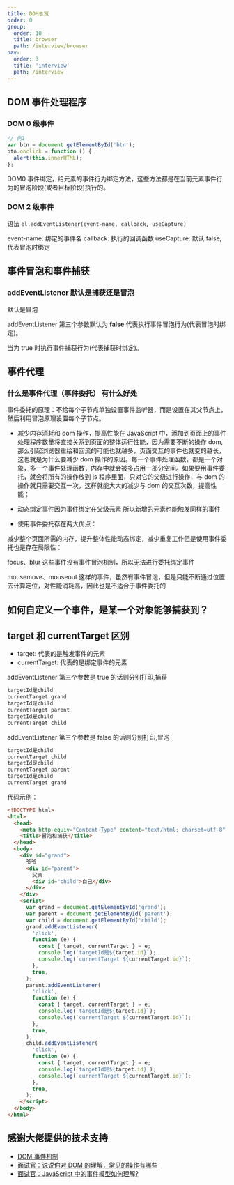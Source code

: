 ```yaml
---
title: DOM总览
order: 0
group:
  order: 10
  title: browser
  path: /interview/browser
nav:
  order: 3
  title: 'interview'
  path: /interview
---
```


## DOM 事件处理程序

### DOM 0 级事件

```js
// 例1
var btn = document.getElementById('btn');
btn.onclick = function () {
  alert(this.innerHTML);
};
```

DOM0 事件绑定，给元素的事件行为绑定方法，这些方法都是在当前元素事件行为的冒泡阶段(或者目标阶段)执行的。

### DOM 2 级事件

语法 `el.addEventListener(event-name, callback, useCapture)`

event-name: 绑定的事件名 callback: 执行的回调函数 useCapture: 默认 false,代表冒泡时绑定

## 事件冒泡和事件捕获

### addEventListener 默认是捕获还是冒泡

默认是冒泡

addEventListener 第三个参数默认为 **false** 代表执行事件冒泡行为(代表冒泡时绑定)。

当为 true 时执行事件捕获行为(代表捕获时绑定)。

## 事件代理

### 什么是事件代理（事件委托） 有什么好处

事件委托的原理：不给每个子节点单独设置事件监听器，而是设置在其父节点上，然后利用冒泡原理设置每个子节点。

- 减少内存消耗和 dom 操作，提高性能在 JavaScript 中，添加到页面上的事件处理程序数量将直接关系到页面的整体运行性能，因为需要不断的操作 dom,那么引起浏览器重绘和回流的可能也就越多，页面交互的事件也就变的越长，这也就是为什么要减少 dom 操作的原因。每一个事件处理函数，都是一个对象，多一个事件处理函数，内存中就会被多占用一部分空间。如果要用事件委托，就会将所有的操作放到 js 程序里面，只对它的父级进行操作，与 dom 的操作就只需要交互一次，这样就能大大的减少与 dom 的交互次数，提高性能；

- 动态绑定事件因为事件绑定在父级元素 所以新增的元素也能触发同样的事件

- 使用事件委托存在两大优点：

减少整个页面所需的内存，提升整体性能动态绑定，减少重复工作但是使用事件委托也是存在局限性：

focus、blur 这些事件没有事件冒泡机制，所以无法进行委托绑定事件

mousemove、mouseout 这样的事件，虽然有事件冒泡，但是只能不断通过位置去计算定位，对性能消耗高，因此也是不适合于事件委托的

## 如何自定义一个事件，是某一个对象能够捕获到？

## target 和 currentTarget 区别

- target: 代表的是触发事件的元素
- currentTarget: 代表的是绑定事件的元素

addEventListener 第三个参数是 true 的话则分别打印,捕获

```js
targetId是child
currentTarget grand
targetId是child
currentTarget parent
targetId是child
currentTarget child
```

addEventListener 第三个参数是 false 的话则分别打印,冒泡

```js
targetId是child
currentTarget child
targetId是child
currentTarget parent
targetId是child
currentTarget grand
```

代码示例：

```html
<!DOCTYPE html>
<html>
  <head>
    <meta http-equiv="Content-Type" content="text/html; charset=utf-8" />
    <title>冒泡和捕获</title>
  </head>
  <body>
    <div id="grand">
      爷爷
      <div id="parent">
        父亲
        <div id="child">自己</div>
      </div>
    </div>
    <script>
      var grand = document.getElementById('grand');
      var parent = document.getElementById('parent');
      var child = document.getElementById('child');
      grand.addEventListener(
        'click',
        function (e) {
          const { target, currentTarget } = e;
          console.log(`targetId是${target.id}`);
          console.log(`currentTarget ${currentTarget.id}`);
        },
        true,
      );
      parent.addEventListener(
        'click',
        function (e) {
          const { target, currentTarget } = e;
          console.log(`targetId是${target.id}`);
          console.log(`currentTarget ${currentTarget.id}`);
        },
        true,
      );
      child.addEventListener(
        'click',
        function (e) {
          const { target, currentTarget } = e;
          console.log(`targetId是${target.id}`);
          console.log(`currentTarget ${currentTarget.id}`);
        },
        true,
      );
    </script>
  </body>
</html>
```

## 感谢大佬提供的技术支持

- [DOM 事件机制](https://juejin.cn/post/6844903731079675917)
- [面试官：说说你对 DOM 的理解，常见的操作有哪些](https://mp.weixin.qq.com/s/naODDoX2w_qTrmheISx3Dw)
- [面试官：JavaScript 中的事件模型如何理解?](https://mp.weixin.qq.com/s/avXtM79vyywVq6Gg6ui29A)

